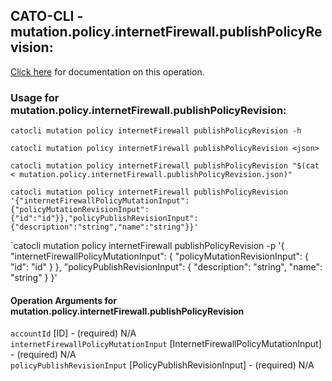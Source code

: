 
## CATO-CLI - mutation.policy.internetFirewall.publishPolicyRevision:
[Click here](https://api.catonetworks.com/documentation/#mutation-mutation.policy.internetFirewall.publishPolicyRevision) for documentation on this operation.

### Usage for mutation.policy.internetFirewall.publishPolicyRevision:

`catocli mutation policy internetFirewall publishPolicyRevision -h`

`catocli mutation policy internetFirewall publishPolicyRevision <json>`

`catocli mutation policy internetFirewall publishPolicyRevision "$(cat < mutation.policy.internetFirewall.publishPolicyRevision.json)"`

`catocli mutation policy internetFirewall publishPolicyRevision '{"internetFirewallPolicyMutationInput":{"policyMutationRevisionInput":{"id":"id"}},"policyPublishRevisionInput":{"description":"string","name":"string"}}'`

`catocli mutation policy internetFirewall publishPolicyRevision -p '{
    "internetFirewallPolicyMutationInput": {
        "policyMutationRevisionInput": {
            "id": "id"
        }
    },
    "policyPublishRevisionInput": {
        "description": "string",
        "name": "string"
    }
}'


#### Operation Arguments for mutation.policy.internetFirewall.publishPolicyRevision ####

`accountId` [ID] - (required) N/A    
`internetFirewallPolicyMutationInput` [InternetFirewallPolicyMutationInput] - (required) N/A    
`policyPublishRevisionInput` [PolicyPublishRevisionInput] - (required) N/A    
